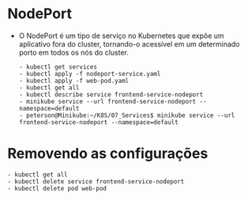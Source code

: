 # NodePort

 - O NodePort é um tipo de serviço no Kubernetes que expõe um aplicativo fora do cluster, tornando-o acessível em um determinado porto em todos os nós do cluster.

       - kubectl get services
       - kubectl apply -f nodeport-service.yaml
       - kubectl apply -f web-pod.yaml
       - kubectl get all
       - kubectl describe service frontend-service-nodeport
       - minikube service --url frontend-service-nodeport --namespace=default
       - peterson@Minikube:~/K8S/07_Services$ minikube service --url frontend-service-nodeport --namespace=default

# Removendo as configurações
    - kubectl get all
    - kubectl delete service frontend-service-nodeport
    - kubectl delete pod web-pod

